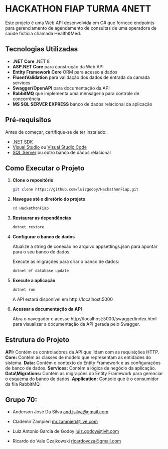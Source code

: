 # HACKATHON FIAP TURMA 4NETT

Este projeto é uma Web API desenvolvida em C# que fornece endpoints para gerenciamento de agendamento de consultas de uma operadora de saúde fictícia chamada Health&Med.

## Tecnologias Utilizadas

- **.NET Core** .NET 8
- **ASP.NET Core** para construção da Web API
- **Entity Framework Core** ORM para acesso a dados
- **FluentValidation** para validação dos dados de entrada da camada services
- **Swagger/OpenAPI** para documentação da API
- **RabbitMQ** que implementa uma mensageria para controle de concorrência
- **MS SQL SERVER EXPRESS** banco de dados relacional da aplicação

## Pré-requisitos

Antes de começar, certifique-se de ter instalado:

- [.NET SDK](https://dotnet.microsoft.com/download)
- [Visual Studio](https://visualstudio.microsoft.com/) ou [Visual Studio Code](https://code.visualstudio.com/)
- [SQL Server](https://www.microsoft.com/pt-br/sql-server/sql-server-downloads) ou outro banco de dados relacional

## Como Executar o Projeto

1. **Clone o repositório**

   ```bash
   git clone https://github.com/luizgodoy/HackathonFiap.git

2. **Navegue até o diretório do projeto**

   ```bash
   cd HackathonFiap

3. **Restaurar as dependências**

   ```bash
   dotnet restore
   ```
   
4. **Configurar o banco de dados**

   Atualize a string de conexão no arquivo appsettings.json para apontar para o seu banco de dados.

   Execute as migrações para criar o banco de dados: 
   
   ```bash
   dotnet ef database update
   ```
   
5. **Execute a aplicação**

   ```bash
   dotnet run
   ```
   
   A API estará disponível em http://localhost:5000   

6. **Acessar a documentação da API**

   Abra o navegador e acesse http://localhost:5000/swagger/index.html para visualizar a documentação da API gerada pelo Swagger.   
   
## Estrutura do Projeto

   **API:** Contém os controladores da API que lidam com as requisições HTTP.
   **Core:** Contém as classes de modelo que representam as entidades do sistema.
   **Data:** Contém o contexto do Entity Framework e as configurações de banco de dados.
   **Services:** Contém a lógica de negócio da aplicação.
   **Data\Migrations:** Contém as migrações do Entity Framework para gerenciar o esquema do banco de dados.
   **Application:** Console que é o consumidor da fila RabbitMQ.

## Grupo 70:   

- Anderson José Da Silva
and.jsilva@gmail.com

- Clademir Zampieri
mr.zampieri@live.com  
 
- Luiz Antonio Garcia de Godoy
luiz.godoy@tivit.com

- Ricardo do Vale Czajkowski
ricardovcza@gmail.com
